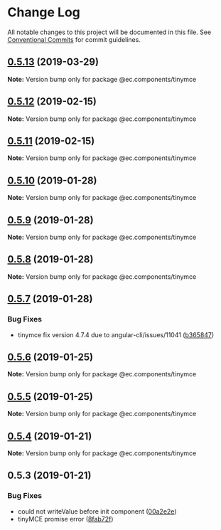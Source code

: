 # Change Log

All notable changes to this project will be documented in this file.
See [Conventional Commits](https://conventionalcommits.org) for commit guidelines.

## [0.5.13](https://github.com/entrecode/ec.components/compare/@ec.components/tinymce@0.5.12...@ec.components/tinymce@0.5.13) (2019-03-29)

**Note:** Version bump only for package @ec.components/tinymce





## [0.5.12](https://github.com/entrecode/ec.components/compare/@ec.components/tinymce@0.5.11...@ec.components/tinymce@0.5.12) (2019-02-15)

**Note:** Version bump only for package @ec.components/tinymce





## [0.5.11](https://github.com/entrecode/ec.components/compare/@ec.components/tinymce@0.5.10...@ec.components/tinymce@0.5.11) (2019-02-15)

**Note:** Version bump only for package @ec.components/tinymce





## [0.5.10](https://github.com/entrecode/ec.components/compare/@ec.components/tinymce@0.5.9...@ec.components/tinymce@0.5.10) (2019-01-28)

**Note:** Version bump only for package @ec.components/tinymce





## [0.5.9](https://github.com/entrecode/ec.components/compare/@ec.components/tinymce@0.5.8...@ec.components/tinymce@0.5.9) (2019-01-28)

**Note:** Version bump only for package @ec.components/tinymce





## [0.5.8](https://github.com/entrecode/ec.components/compare/@ec.components/tinymce@0.5.7...@ec.components/tinymce@0.5.8) (2019-01-28)

**Note:** Version bump only for package @ec.components/tinymce





## [0.5.7](https://github.com/entrecode/ec.components/compare/@ec.components/tinymce@0.5.6...@ec.components/tinymce@0.5.7) (2019-01-28)


### Bug Fixes

* tinymce fix version 4.7.4 due to angular-cli/issues/11041 ([b365847](https://github.com/entrecode/ec.components/commit/b365847))





## [0.5.6](https://github.com/entrecode/ec.components/compare/@ec.components/tinymce@0.5.5...@ec.components/tinymce@0.5.6) (2019-01-25)

**Note:** Version bump only for package @ec.components/tinymce





## [0.5.5](https://github.com/entrecode/ec.components/compare/@ec.components/tinymce@0.5.4...@ec.components/tinymce@0.5.5) (2019-01-25)

**Note:** Version bump only for package @ec.components/tinymce





## [0.5.4](https://github.com/entrecode/ec.components/compare/@ec.components/tinymce@0.5.4...@ec.components/tinymce@0.5.4) (2019-01-21)

**Note:** Version bump only for package @ec.components/tinymce





## 0.5.3 (2019-01-21)


### Bug Fixes

* could not writeValue before init component ([00a2e2e](https://github.com/entrecode/ec.components/commit/00a2e2e))
* tinyMCE promise error ([8fab72f](https://github.com/entrecode/ec.components/commit/8fab72f))
